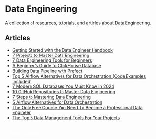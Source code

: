 # Data Engineering

A collection of resources, tutorials, and articles about Data Engineering.

## Articles

- [Getting Started with the Data Engineer Handbook](https://www.kdnuggets.com/getting-started-data-engineer-handbook)
- [7 Projects to Master Data Engineering](https://www.kdnuggets.com/7-projects-master-data-engineering) 
- [7 Data Engineering Tools for Beginners](https://www.kdnuggets.com/7-data-engineering-tools-for-beginners)
- [A Beginner’s Guide to ClickHouse Database](https://www.kdnuggets.com/a-beginners-guide-to-clickhouse-database) 
- [Building Data Pipeline with Prefect](https://www.kdnuggets.com/building-data-pipeline-with-prefect)
- [Top 5 Airflow Alternatives for Data Orchestration (Code Examples Included)](https://www.datacamp.com/blog/airflow-alternatives) 
- [7 Modern SQL Databases You Must Know in 2024](https://www.kdnuggets.com/7-modern-sql-database-you-must-know-in-2024)
- [10 GitHub Repositories to Master Data Engineering](https://www.kdnuggets.com/10-github-repositories-to-master-data-engineering) 
- [7 Steps to Mastering Data Engineering](https://www.kdnuggets.com/7-steps-to-mastering-data-engineering)
- [5 Airflow Alternatives for Data Orchestration](https://www.kdnuggets.com/5-airflow-alternatives-for-data-orchestration) 
- [The Only Free Course You Need To Become a Professional Data Engineer](https://www.kdnuggets.com/the-only-free-course-you-need-to-become-a-professional-data-engineer)
- [The Top 5 Data Management Tools For Your Projects](https://www.kdnuggets.com/top-5-data-management-tools-for-your-projects)

<a href="/Writing-Portfolio" class="button" style="display: flex; align-items: center; justify-content: center; padding: 4px 12px; width: max-content; background: var(--primary-color); color: white; text-decoration: none; border-radius: 4px; margin-top: 30px; font-weight: bold; font-size: 1em; transition: transform 0.2s ease;"><i class="fas fa-home"></i><span style="margin-left: 5px;">Back to Home</span></a>

